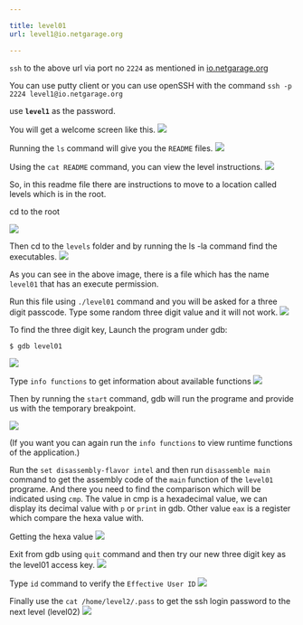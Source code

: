 ```yaml
---

title: level01
url: level1@io.netgarage.org

---
```


`ssh` to the above url via port no `2224` as mentioned in [io.netgarage.org](http://io.netgarage.org/)

You can use putty client or you can use openSSH with the command `ssh -p 2224 level1@io.netgarage.org`

use __`level1`__ as the password. 

You will get a welcome screen like this.
![](https://user-images.githubusercontent.com/37071700/75663640-2c396f00-5c97-11ea-9c1b-a7c96877f6af.PNG)

Running the `ls` command will give you the `README` files.
![](https://user-images.githubusercontent.com/37071700/75664506-91419480-5c98-11ea-98c0-2f11f7d925ae.PNG)

Using the `cat README` command, you can view the level instructions.
![](https://user-images.githubusercontent.com/37071700/75665070-95ba7d00-5c99-11ea-9d93-ef2ccfdf1bf0.PNG)

So, in this readme file there are instructions to move to a location called levels which is in the root.

cd to the root

![](https://user-images.githubusercontent.com/37071700/75665588-648e7c80-5c9a-11ea-9286-27a15ccb20fd.PNG)

Then cd to the `levels` folder and by running the ls -la command find the executables.
![](https://user-images.githubusercontent.com/37071700/75665691-9273c100-5c9a-11ea-979f-616f72529216.PNG)

As you can see in the above image, there is a file which has the name `level01` that has an execute permission.

Run this file using `./level01` command and you will be asked for a three digit passcode. Type some random three digit value and it will not work. 
![](https://user-images.githubusercontent.com/37071700/75666141-542ad180-5c9b-11ea-9c98-a557c8ec4d26.PNG)


To find the three digit key, 
Launch the program under gdb:

    $ gdb level01
    
![](https://user-images.githubusercontent.com/37071700/75667268-63128380-5c9d-11ea-967f-1d450bb8de8e.PNG)

Type `info functions` to get information about available functions
![](https://user-images.githubusercontent.com/37071700/75667448-b4227780-5c9d-11ea-9c92-aef359ad41df.PNG)

Then by running the `start` command, gdb will run the programe and provide us with the temporary breakpoint.

![](https://user-images.githubusercontent.com/37071700/75667626-fe0b5d80-5c9d-11ea-93dc-027023a60fc3.PNG)

(If you want you can again run the `info functions` to view runtime functions of the application.)

Run the `set disassembly-flavor intel` and then run `disassemble main` command to get the assembly code of the `main` function of the `level01` programe. And there you need to find the comparison which will be indicated using `cmp`. The value in cmp is a hexadecimal value, we can display its decimal value with `p` or `print` in gdb. Other value `eax` is a register which compare the hexa value with.

Getting the hexa value
![](https://user-images.githubusercontent.com/37071700/75669561-39f3f200-5ca1-11ea-9c56-2070980b652e.PNG)

Exit from gdb using `quit` command and then try our new three digit key as the level01 access key.
![](https://user-images.githubusercontent.com/37071700/75669743-8f300380-5ca1-11ea-8c51-72a27b98fbfb.PNG)

Type `id` command to verify the `Effective User ID`
![](https://user-images.githubusercontent.com/37071700/75669870-c7374680-5ca1-11ea-9929-e09f29be5b45.PNG)

Finally use the `cat /home/level2/.pass` to get the ssh login password to the next level (level02)
![](https://user-images.githubusercontent.com/37071700/75669947-e6ce6f00-5ca1-11ea-8cef-2d3fd2c302f7.PNG)
